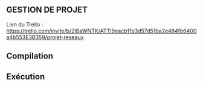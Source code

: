 ## GESTION DE PROJET

Lien du Trello : https://trello.com/invite/b/2IBaWNTK/ATTI9eacb11b3d57d51ba2e484fb6400a4b553E3B359/projet-reseaux

## Compilation

## Exécution

